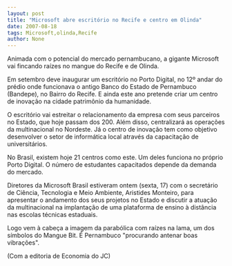 ```yaml
---
layout: post
title: "Microsoft abre escritório no Recife e centro em Olinda"
date: 2007-08-18
tags: Microsoft,olinda,Recife
author: None
---
```

Animada com o potencial do mercado pernambucano, a gigante Microsoft vai fincando ra&iacute;zes no mangue do Recife e de Olinda. 

Em setembro deve inaugurar um escrit&oacute;rio no Porto Digital, no 12&ordm; andar do pr&eacute;dio onde funcionava o antigo Banco do Estado de Pernambuco (Bandepe), no Bairro do Recife. E ainda este ano pretende criar um centro de inova&ccedil;&atilde;o na cidade patrim&ocirc;nio da humanidade. 

O escrit&oacute;rio vai estreitar o relacionamento da empresa com seus parceiros no Estado, que hoje passam dos 200. Al&eacute;m disso,&nbsp;centralizar&aacute; as opera&ccedil;&otilde;es da multinacional no Nordeste. 
J&aacute; o centro de inova&ccedil;&atilde;o tem como objetivo desenvolver o setor de inform&aacute;tica local atrav&eacute;s da capacita&ccedil;&atilde;o de universit&aacute;rios. 

No Brasil, existem hoje 21 centros como este. Um deles funciona no pr&oacute;prio Porto Digital. O n&uacute;mero de estudantes capacitados depende da demanda do mercado. 

Diretores da Microsoft Brasil estiveram ontem (sexta, 17) com o secret&aacute;rio de Ci&ecirc;ncia, Tecnologia e Meio Ambiente, Aristides Monteiro, para apresentar o andamento dos seus projetos no Estado e discutir a atua&ccedil;&atilde;o da multinacional na implanta&ccedil;&atilde;o de uma plataforma de ensino &agrave; dist&acirc;ncia nas escolas t&eacute;cnicas estaduais. 

Logo vem &agrave; cabe&ccedil;a a imagem da parab&oacute;lica com ra&iacute;zes na lama, um dos s&iacute;mbolos do Mangue Bit. &Eacute; Pernambuco &quot;procurando antenar boas vibra&ccedil;&otilde;es&quot;. 

(Com a editoria de Economia do JC)  